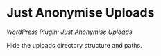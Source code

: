 
# Just Anonymise Uploads
_WordPress Plugin: Just Anonymise Uploads_

Hide the uploads directory structure and paths.
